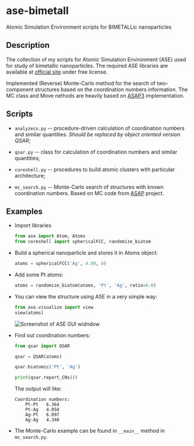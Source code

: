 # ase-bimetall

Atomic Simulation Environment scripts for BIMETALLic nanoparticles

## Description

The collection of my scripts for Atomic Simulation Environment (ASE)
used for study of bimetallic nanoparticles.
The required ASE libraries are available at [official site](https://wiki.fysik.dtu.dk/ase/) under free license.

Implemented (Reverse) Monte-Carlo method for the search of two-component structures based on the coordination numbers information.
The MC class and Move nethods are heavily based on [ASAP3](https://wiki.fysik.dtu.dk/asap/) implementation.

## Scripts

* `analyzecn.py` -- procedure-driven calculation of coordination numbers and similar quantities. *Should be replaced by object oriented version QSAR*;

* `qsar.py` -- class for calculation of coordination numbers and similar quantities;

* `coreshell.py` -- procedures to build atomic clusters with particular architecture;

* `mc_search.py` -- Monte-Carlo search of structures with known coordination numbers. Based on MC code from [ASAP](https://wiki.fysik.dtu.dk/asap/Monte%20Carlo%20simulations) project.


## Examples

* Import libraries

    ``` python
    from ase import Atom, Atoms
    from coreshell import sphericalFCC, randomize_biatom
    ```
* Build a spherical nanoparticle and stores it in Atoms object:

    ``` python
    atoms = sphericalFCC('Ag', 4.09, 8)
    ```
* Add some Pt atoms:

    ``` python
    atoms = randomize_biatom(atoms, 'Pt', 'Ag', ratio=0.6)

    ```
* You can view the structure using ASE in a very simple way:

    ``` python
    from ase.visualize import view
    view(atoms)
    ```
    ![Screenshot of ASE GUI widndow](imgs/shot-PtAg.jpg?raw=true "Screenshot of ASE GUI window")
* Find out coordination numbers:

    ``` python
    from qsar import QSAR

    qsar = QSAR(atoms)

    qsar.biatomic('Pt', 'Ag')

    print(qsar.report_CNs())
    ```
    The output will like:

    ```
    Coordination numbers:
        Pt-Pt   6.364
        Pt-Ag   4.058
        Ag-Pt   6.097
        Ag-Ag   4.340

    ```

* The Monte-Carlo example can be found in `__main__` method in `mc_search.py`.
